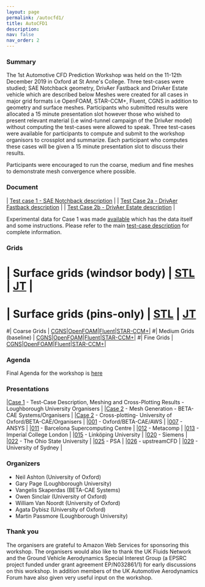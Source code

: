```yaml
---
layout: page
permalink: /autocfd1/
title: AutoCFD1
description: 
nav: false
nav_order: 2
---
```


<h3>Summary</h3>
The 1st Automotive CFD Prediction Workshop was held on the 11-12th December 2019 in Oxford at St Anne's College. Three test-cases were studied; SAE Notchback geometry, DrivAer Fastback and DrivAer Estate vehicle which are described below Meshes were created for all cases in major grid formats i.e OpenFOAM, STAR-CCM+, Fluent, CGNS in addition to geometry and surface meshes. Participants who submitted results were allocated a 15 minute presentation slot however those who wished to present relevant material (i.e wind-tunnel campaign of the DrivAer model) without computing the test-cases were allowed to speak.
Three test-cases were available for participants to compute and submit to the workshop organisors to crossplot and summarize. Each participant who computes these cases will be given a 15 minute presentation slot to discuss their results. 

Participants were encouraged to run the coarse, medium and fine meshes to demonstrate mesh convergence where possible.

<h3>Document</h3>

| [Test case 1 - SAE Notchback description](https://autocfd1.s3.eu-west-1.amazonaws.com/Presentations/Case1-descriptionv0p6.pdf) |
| [Test Case 2a - DrivAer Fastback description](https://autocfd1.s3.eu-west-1.amazonaws.com/Presentations/Case2-descriptionv1p9.pdf) |
| [Test Case 2b - DrivAer Estate description](https://autocfd1.s3.eu-west-1.amazonaws.com/Presentations/Case2-descriptionv1p9.pdf) |


Experimental data for Case 1 was made [available](https://autocfd1.s3.eu-west-1.amazonaws.com/case1/Exp_Data/all-expdata-compressed.tgz) which has the data itself and some instructions. Please refer to the main [test-case description](https://autocfd1.s3.eu-west-1.amazonaws.com/Presentations/Case1-descriptionv0p6.pdf) for complete information.

<h3>Grids</h3>

# | Surface grids (windsor body) | [STL](https://autocfdv3.s3.eu-west-1.amazonaws.com/test-cases/case1/meshes/Windsor_Square_nW.stl) | [JT](https://autocfdv3.s3.eu-west-1.amazonaws.com/test-cases/case1/meshes/Windsor_Square_nW.jt) |
# | Surface grids (pins-only) | [STL](https://autocfdv3.s3.eu-west-1.amazonaws.com/test-cases/case1/meshes/Windsor_Pins.stl) | [JT](https://autocfdv3.s3.eu-west-1.amazonaws.com/test-cases/case1/meshes/Windsor_Pins.jt)
#| Coarse Grids | [CGNS](https://autocfdv3.s3.eu-west-1.amazonaws.com/test-cases/case1/meshes/c1g1.cgns)|[OpenFOAM](https://autocfdv3.s3.eu-west-1.amazonaws.com/test-cases/case1/meshes/c1g1.OpenFOAM.tar.gz)|[Fluent](https://autocfdv3.s3.eu-west-1.amazonaws.com/test-cases/case1/meshes/c1g1.msh)|[STAR-CCM+](https://autocfdv3.s3.eu-west-1.amazonaws.com/test-cases/case1/meshes/c1g1.ccm>)|
#| Medium Grids (baseline) | [CGNS](https://autocfdv3.s3.eu-west-1.amazonaws.com/test-cases/case1/meshes/c1g2.cgns)|[OpenFOAM](https://autocfdv3.s3.eu-west-1.amazonaws.com/test-cases/case1/meshes/c1g2.OpenFOAM.tar.gz)|[Fluent](https://autocfdv3.s3.eu-west-1.amazonaws.com/test-cases/case1/meshes/c1g2.msh)|[STAR-CCM+](https://autocfdv3.s3.eu-west-1.amazonaws.com/test-cases/case1/meshes/c1g2.ccm>)|
#| Fine Grids | [CGNS](https://autocfdv3.s3.eu-west-1.amazonaws.com/test-cases/case1/meshes/c1g3.cgns)|[OpenFOAM](https://autocfdv3.s3.eu-west-1.amazonaws.com/test-cases/case1/meshes/c1g3.OpenFOAM.tar.gz)|[Fluent](https://autocfdv3.s3.eu-west-1.amazonaws.com/test-cases/case1/meshes/c1g3.msh)|[STAR-CCM+](https://autocfdv3.s3.eu-west-1.amazonaws.com/test-cases/case1/meshes/c1g3.ccm>)|


<h3>Agenda</h3>

Final Agenda for the workshop is [here](https://autocfd1.s3.eu-west-1.amazonaws.com/Presentations/agendav4.pdf)

<h3>Presentations</h3>

|[Case 1](https://autocfd1.s3.eu-west-1.amazonaws.com/Presentations/Case1-Summary.pdf) - Test-Case Description, Meshing and Cross-Plotting Results - Loughborough University Organisers |
|[Case 2](https://autocfd1.s3.eu-west-1.amazonaws.com/Presentations/BETA-CAE-Case2aMeshing.pdf) - Mesh Generation - BETA-CAE Systems/Organisers |
|[Case 2](https://autocfd1.s3.eu-west-1.amazonaws.com/Presentations/Case2-summary-v2.pdf) - Cross-plotting- University of Oxford/BETA-CAE/Organisers |
|[001](https://autocfd1.s3.eu-west-1.amazonaws.com/Presentations/001-Oxford-Presentation.pdf) - Oxford/BETA-CAE/AWS |
|[007](https://autocfd1.s3.eu-west-1.amazonaws.com/Presentations/007-ANSYS-Presentation.pdf) - ANSYS |
|[011](https://autocfd1.s3.eu-west-1.amazonaws.com/Presentations/011-BSC-Presentation.pdf) - Barcelona Supercomputing Centre |
|[012](https://autocfd1.s3.eu-west-1.amazonaws.com/Presentations/012-Metacomp-Presentation.pdf) - Metacomp |
|[013](https://autocfd1.s3.eu-west-1.amazonaws.com/Presentations/013-Imperial-Presentation.pdf) - Imperial College London |
|[015](https://autocfd1.s3.eu-west-1.amazonaws.com/Presentations/015-Linkoping-Presentation.pdf) - Linköping University |
|[020](https://autocfd1.s3.eu-west-1.amazonaws.com/Presentations/020-Siemens-Presentation.pdf) - Siemens |
|[022](https://autocfd1.s3.eu-west-1.amazonaws.com/Presentations/022-ohio-presentation.pdf) - The Ohio State University |
|[025](https://autocfd1.s3.eu-west-1.amazonaws.com/Presentations/025-PSA-Presentation.pdf) - PSA |
|[026](https://autocfd1.s3.eu-west-1.amazonaws.com/Presentations/026-upstreamCFD-presentation.pdf) - upstreamCFD |
|[029](https://autocfd1.s3.eu-west-1.amazonaws.com/Presentations/029-Sydney-Presentation.pdf) - University of Sydney |


<h3> Organizers</h3>

* Neil Ashton (University of Oxford)  
* Gary Page (Loughborough University) 
* Vangelis Skaperdas (BETA-CAE Systems) 
* Owen Sinclair (University of Oxford) 
* William Van Noordt (University of Oxford) 
* Agata Dybisz (University of Oxford) 
* Martin Passmore (Loughborough University)

<h3> Thank you </h3>

The organisers are grateful to Amazon Web Services for sponsoring this workshop. The organisers would also like to thank the UK Fluids Network and the Ground Vehicle Aerodynamics Special Interest Group (a EPSRC project funded under grant agreement EP/N032861/1) for early discussions on this workshop. In addition members of the UK Automotive Aerodynamics Forum have also given very useful input on the workshop.


